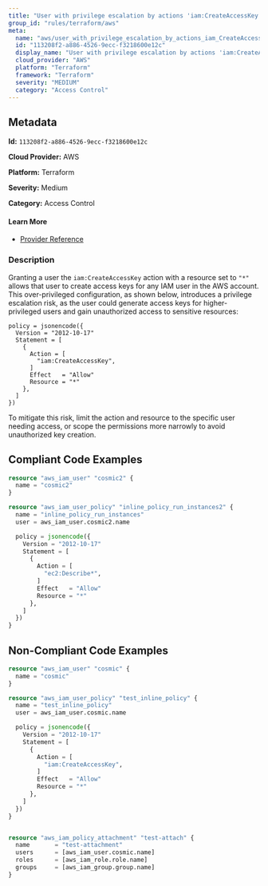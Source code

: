 ```yaml
---
title: "User with privilege escalation by actions 'iam:CreateAccessKey'"
group_id: "rules/terraform/aws"
meta:
  name: "aws/user_with_privilege_escalation_by_actions_iam_CreateAccessKey"
  id: "113208f2-a886-4526-9ecc-f3218600e12c"
  display_name: "User with privilege escalation by actions 'iam:CreateAccessKey'"
  cloud_provider: "AWS"
  platform: "Terraform"
  framework: "Terraform"
  severity: "MEDIUM"
  category: "Access Control"
---
```

## Metadata

**Id:** `113208f2-a886-4526-9ecc-f3218600e12c`

**Cloud Provider:** AWS

**Platform:** Terraform

**Severity:** Medium

**Category:** Access Control

#### Learn More

 - [Provider Reference](https://registry.terraform.io/providers/hashicorp/aws/latest/docs/resources/iam_user_policy#policy)

### Description

 Granting a user the `iam:CreateAccessKey` action with a resource set to `"*"` allows that user to create access keys for any IAM user in the AWS account. This over-privileged configuration, as shown below, introduces a privilege escalation risk, as the user could generate access keys for higher-privileged users and gain unauthorized access to sensitive resources:

```
policy = jsonencode({
  Version = "2012-10-17"
  Statement = [
    {
      Action = [
        "iam:CreateAccessKey",
      ]
      Effect   = "Allow"
      Resource = "*"
    },
  ]
})
```

To mitigate this risk, limit the action and resource to the specific user needing access, or scope the permissions more narrowly to avoid unauthorized key creation.


## Compliant Code Examples
```terraform
resource "aws_iam_user" "cosmic2" {
  name = "cosmic2"
}

resource "aws_iam_user_policy" "inline_policy_run_instances2" {
  name = "inline_policy_run_instances"
  user = aws_iam_user.cosmic2.name

  policy = jsonencode({
    Version = "2012-10-17"
    Statement = [
      {
        Action = [
          "ec2:Describe*",
        ]
        Effect   = "Allow"
        Resource = "*"
      },
    ]
  })
}

```
## Non-Compliant Code Examples
```terraform
resource "aws_iam_user" "cosmic" {
  name = "cosmic"
}

resource "aws_iam_user_policy" "test_inline_policy" {
  name = "test_inline_policy"
  user = aws_iam_user.cosmic.name

  policy = jsonencode({
    Version = "2012-10-17"
    Statement = [
      {
        Action = [
          "iam:CreateAccessKey",
        ]
        Effect   = "Allow"
        Resource = "*"
      },
    ]
  })
}


resource "aws_iam_policy_attachment" "test-attach" {
  name       = "test-attachment"
  users      = [aws_iam_user.cosmic.name]
  roles      = [aws_iam_role.role.name]
  groups     = [aws_iam_group.group.name]
}


```